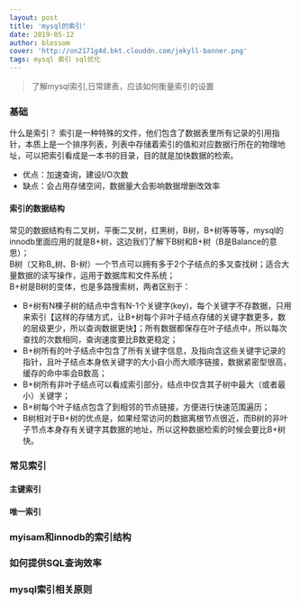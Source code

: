 ```yaml
---
layout: post
title: 'mysql的索引'
date: 2019-05-12
author: blossom
cover: 'http://on2171g4d.bkt.clouddn.com/jekyll-banner.png'
tags: mysql 索引 sql优化 
---
```


> 了解mysql索引,日常建表，应该如何衡量索引的设置

### 基础
什么是索引？
索引是一种特殊的文件，他们包含了数据表里所有记录的引用指针，本质上是一个排序列表，列表中存储着索引的值和对应数据行所在的物理地址，可以把索引看成是一本书的目录，目的就是加快数据的检索。
* 优点：加速查询，建设I/O次数
* 缺点：会占用存储空间，数据量大会影响数据增删改效率

#### 索引的数据结构
常见的数据结构有二叉树，平衡二叉树，红黑树，B树，B+树等等等，mysql的innodb里面应用的就是B+树，这边我们了解下B树和B+树（B是Balance的意思）；
<br>B树（又称B_树、B-树）一个节点可以拥有多于2个子结点的多叉查找树；适合大量数据的读写操作，运用于数据库和文件系统；
<br>B+树是B树的变体，也是多路搜索树，两者区别于：
* B+树有N棵子树的结点中含有N-1个关键字(key)，每个关键字不存数据，只用来索引【这样的存储方式，让B+树每个非叶子结点存储的关键字数更多，数的层级更少，所以查询数据更快】；所有数据都保存在叶子结点中，所以每次查找的次数相同，查询速度要比B数更稳定；
* B+树所有的叶子结点中包含了所有关键字信息，及指向含这些关键字记录的指针，且叶子结点本身依关键字的大小自小而大顺序链接，数据紧密型很高，缓存的命中率会B数高；
* B+树所有非叶子结点可以看成索引部分，结点中仅含其子树中最大（或者最小）关键字；
* B+树每个叶子结点包含了到相邻的节点链接，方便进行快速范围遍历；
* B树相对于B+树的优点是，如果经常访问的数据离根节点很近，而B树的非叶子节点本身存有关键字其数据的地址，所以这种数据检索的时候会要比B+树快。

### 常见索引
#### 主键索引
#### 唯一索引

### myisam和innodb的索引结构
### 如何提供SQL查询效率
### mysql索引相关原则
